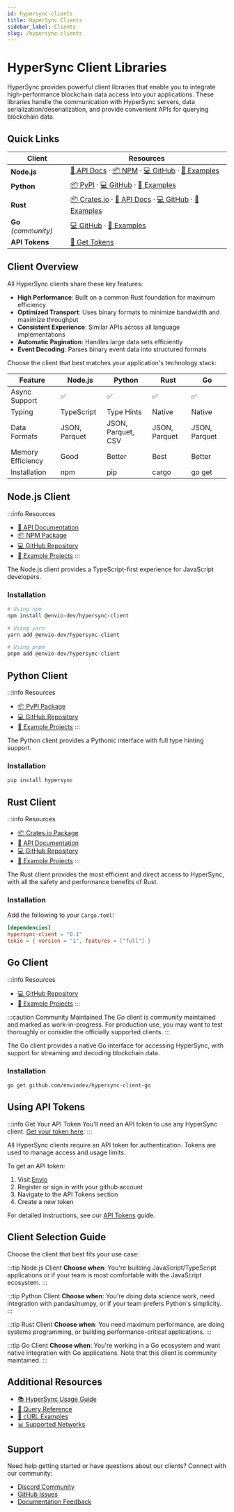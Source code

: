 ```yaml
---
id: hypersync-clients
title: HyperSync Clients
sidebar_label: Clients
slug: /hypersync-clients
---
```


# HyperSync Client Libraries

HyperSync provides powerful client libraries that enable you to integrate high-performance blockchain data access into your applications. These libraries handle the communication with HyperSync servers, data serialization/deserialization, and provide convenient APIs for querying blockchain data.

## Quick Links

| Client               | Resources                                                                                                                                                                                                                                                                                     |
| -------------------- | --------------------------------------------------------------------------------------------------------------------------------------------------------------------------------------------------------------------------------------------------------------------------------------------- |
| **Node.js**          | [📝 API Docs](https://enviodev.github.io/hypersync-client-node/) · [📦 NPM](https://www.npmjs.com/package/@envio-dev/hypersync-client) · [💻 GitHub](https://github.com/enviodev/hypersync-client-node) · [🧪 Examples](https://github.com/enviodev/hypersync-client-node/tree/main/examples) |
| **Python**           | [📦 PyPI](https://pypi.org/project/hypersync/) · [💻 GitHub](https://github.com/enviodev/hypersync-client-python) · [🧪 Examples](https://github.com/enviodev/hypersync-client-python/tree/main/examples)                                                                                     |
| **Rust**             | [📦 Crates.io](https://crates.io/crates/hypersync-client) · [📝 API Docs](https://docs.rs/hypersync-client/latest/hypersync_client/) · [💻 GitHub](https://github.com/enviodev/hypersync-client-rust) · [🧪 Examples](https://github.com/enviodev/hypersync-client-rust/tree/main/examples)   |
| **Go** _(community)_ | [💻 GitHub](https://github.com/enviodev/hypersync-client-go) · [🧪 Examples](https://github.com/enviodev/hypersync-client-go/tree/main/examples)                                                                                                                                              |
| **API Tokens**       | [🔑 Get Tokens](./api-tokens.mdx)                                                                                                                                                                                                                                                             |

## Client Overview

All HyperSync clients share these key features:

- **High Performance**: Built on a common Rust foundation for maximum efficiency
- **Optimized Transport**: Uses binary formats to minimize bandwidth and maximize throughput
- **Consistent Experience**: Similar APIs across all language implementations
- **Automatic Pagination**: Handles large data sets efficiently
- **Event Decoding**: Parses binary event data into structured formats

Choose the client that best matches your application's technology stack:

| Feature           | Node.js       | Python             | Rust          | Go            |
| ----------------- | ------------- | ------------------ | ------------- | ------------- |
| Async Support     | ✅            | ✅                 | ✅            | ✅            |
| Typing            | TypeScript    | Type Hints         | Native        | Native        |
| Data Formats      | JSON, Parquet | JSON, Parquet, CSV | JSON, Parquet | JSON, Parquet |
| Memory Efficiency | Good          | Better             | Best          | Better        |
| Installation      | npm           | pip                | cargo         | go get        |

## Node.js Client

:::info Resources

- [📝 API Documentation](https://enviodev.github.io/hypersync-client-node/)
- [📦 NPM Package](https://www.npmjs.com/package/@envio-dev/hypersync-client)
- [💻 GitHub Repository](https://github.com/enviodev/hypersync-client-node)
- [🧪 Example Projects](https://github.com/enviodev/hypersync-client-node/tree/main/examples)
  :::

The Node.js client provides a TypeScript-first experience for JavaScript developers.

### Installation

```bash
# Using npm
npm install @envio-dev/hypersync-client

# Using yarn
yarn add @envio-dev/hypersync-client

# Using pnpm
pnpm add @envio-dev/hypersync-client
```

## Python Client

:::info Resources

- [📦 PyPI Package](https://pypi.org/project/hypersync/)
- [💻 GitHub Repository](https://github.com/enviodev/hypersync-client-python)
- [🧪 Example Projects](https://github.com/enviodev/hypersync-client-python/tree/main/examples)
  :::

The Python client provides a Pythonic interface with full type hinting support.

### Installation

```bash
pip install hypersync
```

## Rust Client

:::info Resources

- [📦 Crates.io Package](https://crates.io/crates/hypersync-client)
- [📝 API Documentation](https://docs.rs/hypersync-client/latest/hypersync_client/)
- [💻 GitHub Repository](https://github.com/enviodev/hypersync-client-rust)
- [🧪 Example Projects](https://github.com/enviodev/hypersync-client-rust/tree/main/examples)
  :::

The Rust client provides the most efficient and direct access to HyperSync, with all the safety and performance benefits of Rust.

### Installation

Add the following to your `Cargo.toml`:

```toml
[dependencies]
hypersync-client = "0.1"
tokio = { version = "1", features = ["full"] }
```

## Go Client

:::info Resources

- [💻 GitHub Repository](https://github.com/enviodev/hypersync-client-go)
- [🧪 Example Projects](https://github.com/enviodev/hypersync-client-go/tree/main/examples)
  :::

:::caution Community Maintained
The Go client is community maintained and marked as work-in-progress. For production use, you may want to test thoroughly or consider the officially supported clients.
:::

The Go client provides a native Go interface for accessing HyperSync, with support for streaming and decoding blockchain data.

### Installation

```bash
go get github.com/enviodev/hypersync-client-go
```

## Using API Tokens

:::info Get Your API Token
You'll need an API token to use any HyperSync client. [Get your token here](./api-tokens.mdx).
:::

All HyperSync clients require an API token for authentication. Tokens are used to manage access and usage limits.

To get an API token:

1. Visit [Envio](https://.envio.dev)
2. Register or sign in with your github account
3. Navigate to the API Tokens section
4. Create a new token

For detailed instructions, see our [API Tokens](./api-tokens.mdx) guide.

## Client Selection Guide

Choose the client that best fits your use case:

:::tip Node.js Client
**Choose when**: You're building JavaScript/TypeScript applications or if your team is most comfortable with the JavaScript ecosystem.
:::

:::tip Python Client
**Choose when**: You're doing data science work, need integration with pandas/numpy, or if your team prefers Python's simplicity.
:::

:::tip Rust Client
**Choose when**: You need maximum performance, are doing systems programming, or building performance-critical applications.
:::

:::tip Go Client
**Choose when**: You're working in a Go ecosystem and want native integration with Go applications. Note that this client is community maintained.
:::

## Additional Resources

- [📚 HyperSync Usage Guide](./hypersync-usage)
- [📝 Query Reference](./hypersync-query)
- [🧪 cURL Examples](./hypersync-curl-examples)
- [📊 Supported Networks](./hypersync-supported-networks)

## Support

Need help getting started or have questions about our clients? Connect with our community:

- [Discord Community](https://discord.gg/Q9qt8gZ2fX)
- [GitHub Issues](https://github.com/enviodev)
- [Documentation Feedback](https://github.com/enviodev/docs/issues)

```

```
